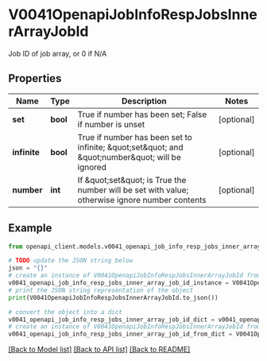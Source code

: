 # V0041OpenapiJobInfoRespJobsInnerArrayJobId

Job ID of job array, or 0 if N/A

## Properties

Name | Type | Description | Notes
------------ | ------------- | ------------- | -------------
**set** | **bool** | True if number has been set; False if number is unset | [optional] 
**infinite** | **bool** | True if number has been set to infinite; \&quot;set\&quot; and \&quot;number\&quot; will be ignored | [optional] 
**number** | **int** | If \&quot;set\&quot; is True the number will be set with value; otherwise ignore number contents | [optional] 

## Example

```python
from openapi_client.models.v0041_openapi_job_info_resp_jobs_inner_array_job_id import V0041OpenapiJobInfoRespJobsInnerArrayJobId

# TODO update the JSON string below
json = "{}"
# create an instance of V0041OpenapiJobInfoRespJobsInnerArrayJobId from a JSON string
v0041_openapi_job_info_resp_jobs_inner_array_job_id_instance = V0041OpenapiJobInfoRespJobsInnerArrayJobId.from_json(json)
# print the JSON string representation of the object
print(V0041OpenapiJobInfoRespJobsInnerArrayJobId.to_json())

# convert the object into a dict
v0041_openapi_job_info_resp_jobs_inner_array_job_id_dict = v0041_openapi_job_info_resp_jobs_inner_array_job_id_instance.to_dict()
# create an instance of V0041OpenapiJobInfoRespJobsInnerArrayJobId from a dict
v0041_openapi_job_info_resp_jobs_inner_array_job_id_from_dict = V0041OpenapiJobInfoRespJobsInnerArrayJobId.from_dict(v0041_openapi_job_info_resp_jobs_inner_array_job_id_dict)
```
[[Back to Model list]](../README.md#documentation-for-models) [[Back to API list]](../README.md#documentation-for-api-endpoints) [[Back to README]](../README.md)


